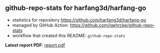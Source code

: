 ## github-repo-stats for harfang3d/harfang-go

- statistics for repository https://github.com/harfang3d/harfang-go
- managed by GitHub Action: https://github.com/jgehrcke/github-repo-stats
- workflow that created this README: `github-repo-stats`

**Latest report PDF**: [report.pdf](https://github.com/harfang3d/github-repo-stats/raw/github-repo-stats-harfang-go/harfang3d/harfang-go/latest-report/report.pdf)

